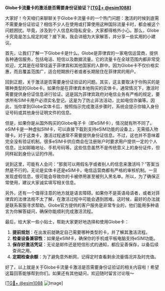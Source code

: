 **Globe卡流量卡的激活是否需要身份证验证？[[TG💪+ @esim1088](https://t.me/s/esim1088)]**

大家好！今天咱们来聊聊关于Globe卡流量卡的一个热门问题：激活的时候到底需不需要身份证验证？相信不少人在使用或打算使用这种国际流量卡时，都会被这个问题困扰。毕竟，涉及到个人信息和隐私安全，大家都得格外小心。那么，Globe卡究竟是怎么规定的呢？接下来，我会详细为大家解答，并分享一些实用的小建议。

首先，让我们了解一下Globe卡是什么。Globe是菲律宾的一家电信运营商，提供各种通信服务，包括电话、短信以及数据流量。它的流量卡在全球范围内都非常受欢迎，尤其是在经常往返于菲律宾和其他国家的人群中。因为Globe卡不仅价格实惠，而且覆盖范围广，适合短期旅行者或者长期居住在菲律宾的用户。

回到正题，关于激活是否需要身份证验证的问题。其实，这主要取决于你购买的是哪种类型的Globe卡。如果你是在菲律宾本地购买的实体卡，通常情况下，激活时需要提供身份证信息进行验证。这是因为菲律宾政府对电信业务有严格的规定，要求所有SIM卡用户必须实名登记。这是为了防止非法活动，比如电信诈骗等。因此，当你拿到Globe实体卡后，按照指示完成激活步骤时，系统会提示你输入身份证号码或其他身份证明文件的信息。

但是，如果你是从国外购买的Globe电子卡（即eSIM卡），情况就有所不同了。eSIM卡是一种虚拟SIM卡，可以直接下载到支持eSIM功能的设备上，无需插入物理卡。对于这类卡，激活过程通常不需要提供身份证信息。不过，这也并不意味着完全没有验证机制。很多eSIM卡供应商会在注册账户时要求用户提供一定的个人信息，比如邮箱地址、手机号码等。这些信息虽然不是传统意义上的身份证件，但同样起到身份认证的作用。

说到这里，可能有人会问：“那我可以用假名字或者别人的信息来激活吗？”答案当然是不行的。无论是实体卡还是eSIM卡，电信运营商都有严格的审核机制。一旦发现虚假信息，很可能会导致你的卡被停用甚至被列入黑名单。所以，为了确保正常使用，建议大家诚实填写相关信息。

另外，还有一个值得注意的地方就是语言障碍。如果你不是英语母语者，或者对菲律宾的法律法规不太了解，在激活过程中可能会遇到困难。这时候，最好的办法就是联系客服寻求帮助。Globe官方提供的客户服务是非常专业的，他们能用多种语言为你解答疑问，确保你能顺利完成激活流程。

最后，给大家一些小贴士，帮助大家更好地选择和使用Globe卡：

1. **提前规划**：在出发前就确定自己需要哪种类型的卡，并了解其激活流程。
2. **检查设备兼容性**：如果是eSIM卡，确保你的手机或平板电脑支持eSIM功能。
3. **保存好激活凭证**：无论是邮件还是短信形式的通知，都应妥善保存，以备后续查询之用。
4. **定期检查余额**：为了避免意外断网，记得定时查看剩余流量情况并及时充值。

好了，以上就是关于Globe卡流量卡激活是否需要身份证验证的相关内容啦！希望这篇回答能够帮到你们。如果还有其他疑问，欢迎随时留言讨论哦～ 

[[TG💪+ @esim1088](https://t.me/s/esim1088) ![Image](https://i.postimg.cc/4NQfJmqS/Snipaste-2025-05-13-00-14-12.png)]